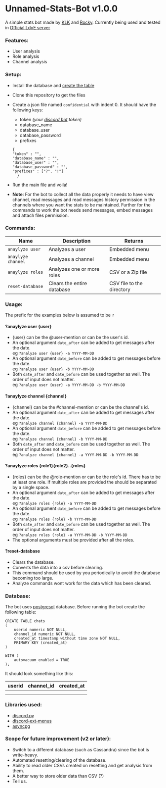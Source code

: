 # Unnamed-Stats-Bot v1.0.0
A simple stats bot made by [KLK](https://github.com/klk645445) and [Rocky](https://github.com/rockboy987).
Currently being used and tested in [Official LdoE server](https://discord.com/invite/ldoe)


### Features:
- User analysis
- Role analysis
- Channel analysis

### Setup:
- Install the database and [create the table](https://github.com/rockboy987/Unnamed-Stats-Bot/tree/rocky#database)
- Clone this repository to get the files
- Create a json file named `confidential` with indent 0. It should have the following keys:
    - token *(your [discord bot](https://discord.com/developers/applications) token)*
    - database_name
    - database_user
    - database_password
    - prefixes
    
  ``````
  {
  "token" : "",
  "database_name" : "",
  "database_user" : "",
  "database_password" : "",
  "prefixes" : ["?", "!"]
    }
- Run the main file and voila!

- **Note**: For the bot to collect all the data properly it needs to have view channel, 
  read messages and read messages history permission in the channels where you want the stats to be maintained. 
  Further for the commands to work the bot needs send messages, embed messages and attach files permission.
    
### Commands:
| Name              | Description                 | Returns                  |
| -------------     | --------------------------- | -------------            |
| `anaylyze user`   | Analyzes a user             | Embedded menu            |
| `anaylyze channel`| Analyzes a channel          | Embedded menu            |
| `anaylyze roles`  | Analyzes one or more roles  | CSV or a Zip file        |
| `reset-database`  | Clears the entire database  | CSV file to the directory|

### Usage:
The prefix for the examples below is assumed to be `?`

#### ?anaylyze user {user}
- {user} can be the @user-mention or can be the user's id. 
- An optional argument `date_after` can be added to get messages after the date. <br/>
  eg `?analyze user {user} -a YYYY-MM-DD`
- An optional argument `date_before` can be added to get messages before the date. <br/>
  eg `?analyze user {user} -b YYYY-MM-DD`
- Both `date_after` and `date_before` can be used together as well. The order of input does not matter. <br/>
  eg `?analyze user {user} -a YYYY-MM-DD -b YYYY-MM-DD`

#### ?anaylyze channel {channel}
- {channel} can be the #channel-mention or can be the channel's id. 
- An optional argument `date_after` can be added to get messages after the date. <br/>
  eg `?analyze channel {channel} -a YYYY-MM-DD`
- An optional argument `date_before` can be added to get messages before the date. <br/>
  eg `?analyze channel {channel} -b YYYY-MM-DD`
- Both `date_after` and `date_before` can be used together as well. The order of input does not matter. <br/>
  eg `?analyze channel {channel} -a YYYY-MM-DD -b YYYY-MM-DD`
  
#### ?anaylyze roles {role1}{role2}..{roles}
- {roles} can be the @role-mention or can be the role's id. There has to be at least one role. If multiple roles are 
  provided the should be separated by a single space.
- An optional argument `date_after` can be added to get messages after the date. <br/>
  eg `?analyze roles {role} -a YYYY-MM-DD`
- An optional argument `date_before` can be added to get messages before the date. <br/>
  eg `?analyze roles {role} -b YYYY-MM-DD`
- Both `date_after` and `date_before` can be used together as well. The order of input does not matter. <br/>
  eg `?analyze roles {role} -a YYYY-MM-DD -b YYYY-MM-DD`
- The optional arguments must be provided after all the roles.

#### ?reset-database
- Clears the database.
- Converts the data into a csv before clearing.
- This command should be used by you periodically to avoid the database becoming too large.
- Analyze commands wont work for the data which has been cleared.


### Database:

The bot uses [postgresql](https://www.postgresql.org/) database. Before running the bot create the following table:

```
CREATE TABLE chats
(
    userid numeric NOT NULL,
    channel_id numeric NOT NULL,
    created_at timestamp without time zone NOT NULL,
    PRIMARY KEY (created_at)
)

WITH (
    autovacuum_enabled = TRUE
);
```

It should look something like this:

| userid  | channel_id | created_at|
| --------| -----------|-----------|
|         |            |           |
|         |            |           |

### Libraries used:

- [discord.py](https://pypi.org/project/discord.py/)
- [discord-ext-menus](https://github.com/Rapptz/discord-ext-menus)
- [asyncpg](https://pypi.org/project/asyncpg/)

### Scope for future improvement (v2 or later):
- Switch to a different database (such as Cassandra) since the bot is write-heavy.
- Automated resetting/clearing of the database.
- Ability to read older CSVs created on resetting and get analysis from them.
- A better way to store older data than CSV (?)
- Tell us.

